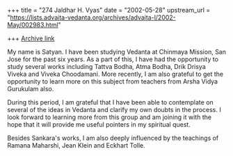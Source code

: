 +++
title = "274 Jaldhar H. Vyas"
date = "2002-05-28"
upstream_url = "https://lists.advaita-vedanta.org/archives/advaita-l/2002-May/002983.html"

+++
[Archive link](https://lists.advaita-vedanta.org/archives/advaita-l/2002-May/002983.html)

My name is Satyan. I have been studying Vedanta at Chinmaya Mission, San
Jose for the past six years. As a part of this, I have had the opportunity
to study several works including Tattva Bodha, Atma Bodha, Drik Drisya
Viveka and Viveka Choodamani. More recently, I am also grateful to get the
opportunity to learn more on this subject from teachers from Arsha Vidya
Gurukulam also.

During this period, I am grateful that I have been able to contemplate on
several of the ideas in Vedanta and clarify my own doubts in the process.
I look forward to learning more from this group and am joining it with the
hope that it will provide me useful pointers in my spiritual quest.

Besides Sankara's works, I am also deeply influenced by the teachings of
Ramana Maharshi, Jean Klein and Eckhart Tolle.

